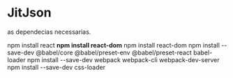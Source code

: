 # JitJson

as dependecias necessarias.

npm install react
**npm install react-dom**
npm install react-dom
npm install --save-dev @babel/core @babel/preset-env @babel/preset-react babel-loader
npm install --save-dev webpack webpack-cli webpack-dev-server
npm install --save-dev css-loader

